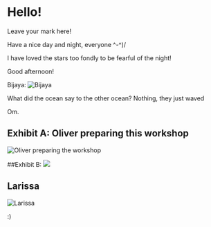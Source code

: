 # Hello!

Leave your mark here!

Have a nice day and night, everyone ^-^)/

I have loved the stars too fondly to be fearful of the night!

Good afternoon! 

Bijaya: ![Bijaya](https://i.pinimg.com/originals/f6/4c/11/f64c11375c568004b061007d2f1b8f8b.gif)

What did the ocean say to the other ocean? Nothing, they just waved

Om.

## Exhibit A: Oliver preparing this workshop
![Oliver preparing the workshop](https://media.giphy.com/media/unQ3IJU2RG7DO/giphy.gif)

##Exhibit B:
![](https://media.giphy.com/media/cFkiFMDg3iFoI/giphy.gif)

## Larissa
![Larissa](https://media.giphy.com/media/xT8qBhrlNooHBYR9f2/giphy.gif)

:)
